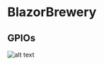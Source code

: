# BlazorBrewery


## GPIOs
![alt text](https://user-images.githubusercontent.com/58531609/233299833-593ad624-dc48-47a2-853d-9e1acf995dc0.png)
